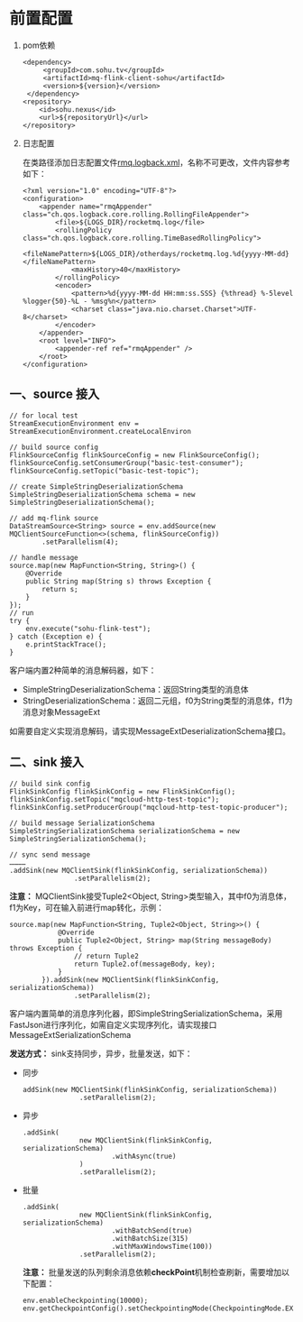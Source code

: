 # 前置配置

1. <span id="pom">pom依赖</span>

   ```
   <dependency>
		<groupId>com.sohu.tv</groupId>
		<artifactId>mq-flink-client-sohu</artifactId>
		<version>${version}</version>
	</dependency>
   <repository>
       <id>sohu.nexus</id>
       <url>${repositoryUrl}</url>
   </repository>
   ```

2. <span id="logback">日志配置</span>

   在类路径添加日志配置文件[rmq.logback.xml](rmq.logback.xml)，名称不可更改，文件内容参考如下：

   ```
   <?xml version="1.0" encoding="UTF-8"?>
   <configuration>
       <appender name="rmqAppender" class="ch.qos.logback.core.rolling.RollingFileAppender">
           <file>${LOGS_DIR}/rocketmq.log</file>
           <rollingPolicy class="ch.qos.logback.core.rolling.TimeBasedRollingPolicy">
               <fileNamePattern>${LOGS_DIR}/otherdays/rocketmq.log.%d{yyyy-MM-dd}</fileNamePattern>
               <maxHistory>40</maxHistory>
           </rollingPolicy>
           <encoder>
               <pattern>%d{yyyy-MM-dd HH:mm:ss.SSS} {%thread} %-5level %logger{50}-%L - %msg%n</pattern>
               <charset class="java.nio.charset.Charset">UTF-8</charset>
           </encoder>
       </appender>
       <root level="INFO">
           <appender-ref ref="rmqAppender" />
       </root>
   </configuration>
   ```
## 一、<span id="source">source 接入</span>

```
// for local test
StreamExecutionEnvironment env = StreamExecutionEnvironment.createLocalEnviron

// build source config
FlinkSourceConfig flinkSourceConfig = new FlinkSourceConfig();
flinkSourceConfig.setConsumerGroup("basic-test-consumer");
flinkSourceConfig.setTopic("basic-test-topic");

// create SimpleStringDeserializationSchema
SimpleStringDeserializationSchema schema = new SimpleStringDeserializationSchema();

// add mq-flink source
DataStreamSource<String> source = env.addSource(new MQClientSourceFunction<>(schema, flinkSourceConfig))
        .setParallelism(4);

// handle message
source.map(new MapFunction<String, String>() {
    @Override
    public String map(String s) throws Exception {
        return s;
    }
});
// run
try {
    env.execute("sohu-flink-test");
} catch (Exception e) {
    e.printStackTrace();
}
```
客户端内置2种简单的消息解码器，如下：

-  SimpleStringDeserializationSchema：返回String类型的消息体
-  StringDeserializationSchema：返回二元组，f0为String类型的消息体，f1为消息对象MessageExt

如需要自定义实现消息解码，请实现MessageExtDeserializationSchema接口。

## 二、<span id="sink">sink 接入</span>
```
// build sink config
FlinkSinkConfig flinkSinkConfig = new FlinkSinkConfig();
flinkSinkConfig.setTopic("mqcloud-http-test-topic");
flinkSinkConfig.setProducerGroup("mqcloud-http-test-topic-producer");

// build message SerializationSchema
SimpleStringSerializationSchema serializationSchema = new SimpleStringSerializationSchema();

// sync send message
…………
.addSink(new MQClientSink(flinkSinkConfig, serializationSchema))
                .setParallelism(2);
```

**注意：** MQClientSink接受Tuple2<Object, String>类型输入，其中f0为消息体，f1为Key，可在输入前进行map转化，示例：
```
source.map(new MapFunction<String, Tuple2<Object, String>>() {
            @Override
            public Tuple2<Object, String> map(String messageBody) throws Exception {
                // return Tuple2
                return Tuple2.of(messageBody, key);
            }
        }).addSink(new MQClientSink(flinkSinkConfig, serializationSchema))
                .setParallelism(2);
```
客户端内置简单的消息序列化器，即SimpleStringSerializationSchema，采用FastJson进行序列化，如需自定义实现序列化，请实现接口MessageExtSerializationSchema

**发送方式：** sink支持同步，异步，批量发送，如下：

- 同步
  ```
  addSink(new MQClientSink(flinkSinkConfig, serializationSchema))
                .setParallelism(2);
   ```

- 异步
  ```
  .addSink(
                new MQClientSink(flinkSinkConfig, serializationSchema)
                        .withAsync(true)
                )
                .setParallelism(2);
   ```

- 批量
  ```
  .addSink(
                new MQClientSink(flinkSinkConfig, serializationSchema)
                        .withBatchSend(true)
                        .withBatchSize(315)
                        .withMaxWindowsTime(100))
                .setParallelism(2);
  ```
  **注意：** 批量发送的队列剩余消息依赖**checkPoint**机制检查刷新，需要增加以下配置：
    ```
    env.enableCheckpointing(10000);
    env.getCheckpointConfig().setCheckpointingMode(CheckpointingMode.EXACTLY_ONCE);
  ```        

